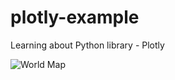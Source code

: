 # plotly-example
Learning about Python library - Plotly 

![World Map](https://imgur.com/a/Kww4vd5)

